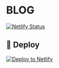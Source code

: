 # BLOG

[![Netlify Status](https://api.netlify.com/api/v1/badges/3b2af6d2-dd33-47e1-8c43-fdcaf8512bf7/deploy-status)](https://app.netlify.com/sites/ken-g/deploys)

## 💫 Deploy

[![Deploy to Netlify](https://www.netlify.com/img/deploy/button.svg)](https://app.netlify.com/start/deploy?repository=https://github.com/gatsbyjs/gatsby-starter-blog)

